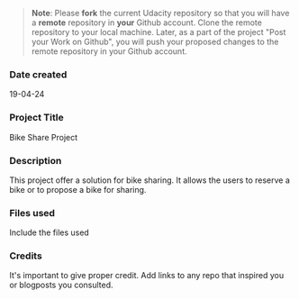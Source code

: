 >**Note**: Please **fork** the current Udacity repository so that you will have a **remote** repository in **your** Github account. Clone the remote repository to your local machine. Later, as a part of the project "Post your Work on Github", you will push your proposed changes to the remote repository in your Github account.

### Date created
19-04-24

### Project Title
Bike Share Project

### Description
This project offer a solution for bike sharing. It allows the users to reserve a bike or to propose a bike for sharing.

### Files used
Include the files used

### Credits
It's important to give proper credit. Add links to any repo that inspired you or blogposts you consulted.

